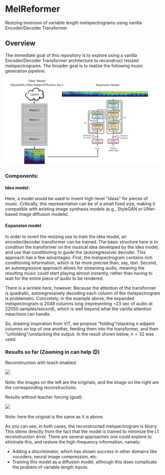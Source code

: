 # MelReformer

Resizing inversion of variable length melspectrograms using vanilla Encoder/Decoder Transformer

## Overview

The immediate goal of this repository is to explore using a vanilla Encoder/Decoder Transformer architecture
to reconstruct resized melspectrograms. The broader goal is to realize the following music generation
pipeline:

![](/assets/Music%20Pipeline.png)

### Components:
  
#### Idea model. 

Here, a model would be used to invent high-level "ideas" for pieces of music.
Critically, this representation can be of a small fixed size, making it compatible
with existing image synthesis models (e.g., StyleGAN or UNet-based image diffusion models).

#### Expansion model

In order to invert the resizing use to train the idea model, an encoder/decoder transformer
can be trained. The basic structure here is to condition the transformer on the musical
idea developed by the idea model, and use that conditioning to guide the (autoregressive) decoder.
This approach has a few advantages. First, the melspectrogram contains rich conditioning information, 
which is far more precise than, say, text. Second, an autoregressive approach allows for streaming
audio, meaning the resulting music could start playing almost instantly, rather than having 
to wait for the entire piece of audio to be rendered.

There is a wrinkle here, however. Because the attention of the transformer is quadratic,
autoregressively decoding each column of the melspectrogram is problematic. Concretely, in the example above,
the expanded melspectrogram is 2048 columns long (representing ~23 sec of audio at 22050 samples/second),
which is well beyond what the vanilla attention meachism can handle.

So, drawing inspiration from ViT, we propose "folding"/stacking $n$ adjaent columns on top of one another,
feeding them into the transformer, and then "unfolding"/unstacking the output. In the result shown below,
$n=32$ was used. 

### Results so far (Zooming in can help 😊)

Reconstruction with teach enabled:

![](/assets/epoch_recon_63.png)

Note: the images on the left are the originals, and the image on the right are the corresponding
reconstructions.

Results without teacher forcing (goal):

![](/assets/epoch_condn_63.png)

Note: here the original is the same as it is above. 

As you can see, in both cases, the reconstructed melspectrogram is blurry.
This stems directly from the fact that the model is trained to minimize the L1
reconstruction error. There are several approaches one could explore to eliminate this,
and restore the high-frequency information, namely:

  * Adding a discriminator, which has shown success in other domains like vocoders, neural image compression, etc.
  * Training this model as a diffusion model, although this does complicate the problem of variable length inputs.

